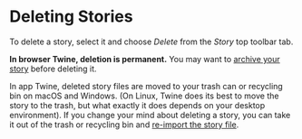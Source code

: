 # Deleting Stories

To delete a story, select it and choose _Delete_ from the _Story_ top toolbar
tab.

**In browser Twine, deletion is permanent.** You may want to [archive your
story](exporting.md) before deleting it.

In app Twine, deleted story files are moved to your trash can or recycling bin
on macOS and Windows. (On Linux, Twine does its best to move the story to the
trash, but what exactly it does depends on your desktop environment). If you
change your mind about deleting a story, you can take it out of the trash or
recycling bin and [re-import the story file](creating.md).
